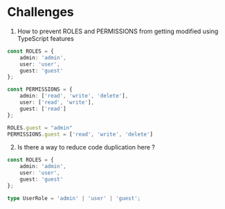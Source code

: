 # Challenges

1. How to prevent ROLES and PERMISSIONS from getting modified using TypeScript features

```ts
const ROLES = {
    admin: 'admin',
    user: 'user',
    guest: 'guest'
};

const PERMISSIONS = {
    admin: ['read', 'write', 'delete'],
    user: ['read', 'write'],
    guest: ['read']
};

ROLES.guest = "admin"
PERMISSIONS.guest = ['read', 'write', 'delete']
```

2. Is there a way to reduce code duplication here ?

```ts
const ROLES = {
    admin: 'admin',
    user: 'user',
    guest: 'guest'
};

type UserRole = 'admin' | 'user' | 'guest';
```